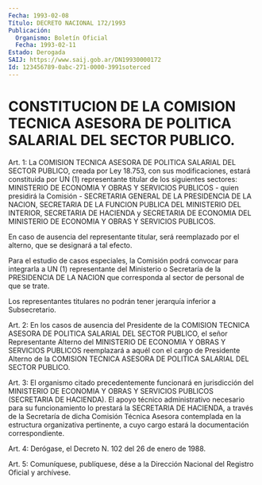 ```yaml
---
Fecha: 1993-02-08
Título: DECRETO NACIONAL 172/1993
Publicación:
  Organismo: Boletín Oficial
  Fecha: 1993-02-11
Estado: Derogada
SAIJ: https://www.saij.gob.ar/DN19930000172
Id: 123456789-0abc-271-0000-3991soterced
---
```

# CONSTITUCION DE LA COMISION TECNICA ASESORA DE POLITICA SALARIAL DEL SECTOR PUBLICO.

<a id="1"></a>
Art.  1:  La COMISION TECNICA ASESORA DE POLITICA SALARIAL DEL SECTOR PUBLICO,  creada  por  Ley  18.753,  con sus modificaciones, estará  constituida  por  UN  (1)  representante  titular   de  los siguientes  sectores:  MINISTERIO  DE  ECONOMIA Y OBRAS Y SERVICIOS PUBLICOS - quien presidirá la Comisión -  SECRETARIA  GENERAL DE LA PRESIDENCIA  DE  LA  NACION,  SECRETARIA DE LA FUNCION PUBLICA  DEL MINISTERIO DEL INTERIOR, SECRETARIA  DE  HACIENDA  y  SECRETARIA DE ECONOMIA  DEL MINISTERIO DE ECONOMIA Y OBRAS Y SERVICIOS  PUBLICOS.

En caso de  ausencia  del  representante titular, será reemplazado por el alterno, que se designará a tal efecto.

Para el estudio de casos especiales,  la  Comisión  podrá convocar para integrarla a UN (1) representante del Ministerio  o Secretaría de  la  PRESIDENCIA  DE  LA  NACION  que  corresponda al sector  de personal de que se trate.

Los representantes titulares no podrán tener  jerarquía inferior a Subsecretario.

<a id="2"></a>
Art. 2: En los casos de ausencia del Presidente de la COMISION TECNICA  ASESORA  DE POLITICA SALARIAL DEL SECTOR PUBLICO, el señor Representante  Alterno   del  MINISTERIO  DE  ECONOMIA  Y  OBRAS  Y SERVICIOS PUBLICOS reemplazará  a  aquél con el cargo de Presidente Alterno de la COMISION TECNICA ASESORA  DE  POLITICA  SALARIAL  DEL SECTOR PUBLICO.

<a id="3"></a>
Art.  3:  El  organismo  citado  precedentemente funcionará en jurisdicción  del  MINISTERIO  DE  ECONOMIA  Y  OBRAS  Y  SERVICIOS PUBLICOS (SECRETARIA DE HACIENDA). El  apoyo técnico administrativo necesario  para  su  funcionamiento lo prestará  la  SECRETARIA  DE HACIENDA, a través de  la  Secretaría  de  dicha  Comisión  Técnica Asesora  contemplada  en  la estructura organizativa pertinente,  a cuyo cargo estará la documentación correspondiente.

<a id="4"></a>
Art.  4:  Derógase,  el Decreto N. 102 del 26 de enero de 1988.

<a id="5"></a>
Art.  5: Comuníquese, publíquese, dése a la Dirección Nacional del Registro Oficial y archívese.